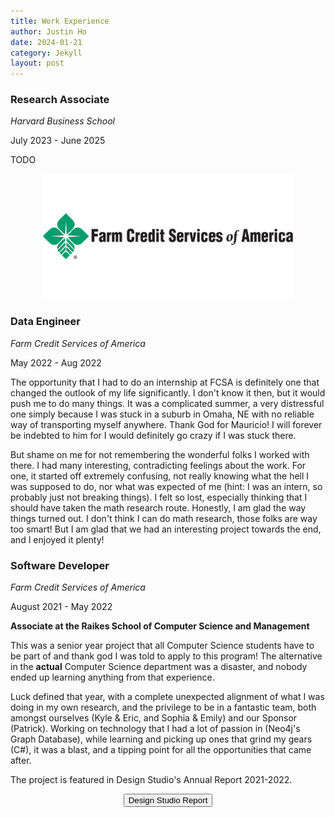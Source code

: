 ```yaml
---
title: Work Experience
author: Justin Ho
date: 2024-01-21
category: Jekyll
layout: post
---
```


### Research Associate

*Harvard Business School*

July 2023 - June 2025

TODO

<div style="text-align: center"><img src="https://github.com/justinhjy1004/justinhjy1004.github.io/blob/master/assets/FCSA_logo.png?raw=true" width="400" /></div>

### Data Engineer

*Farm Credit Services of America*

May 2022 - Aug 2022

The opportunity that I had to do an internship at FCSA is definitely one that changed the outlook of my life significantly. I don't know it then, but it would push me to do many things. It was a complicated summer, a very distressful one simply because I was stuck in a suburb in Omaha, NE with no reliable way of transporting myself anywhere. Thank God for Mauricio! I will forever be indebted to him for I would definitely go crazy if I was stuck there. 

But shame on me for not remembering the wonderful folks I worked with there. I had many interesting, contradicting feelings about the work. For one, it started off extremely confusing, not really knowing what the hell I was supposed to do, nor what was expected of me (hint: I was an intern, so probably just not breaking things). I felt so lost, especially thinking that I should have taken the math research route. Honestly, I am glad the way things turned out. I don't think I can do math research, those folks are way too smart! But I am glad that we had an interesting project towards the end, and I enjoyed it plenty!

### Software Developer
*Farm Credit Services of America*

August 2021 - May 2022

**Associate at the Raikes School of Computer Science and Management**

This was a senior year project that all Computer Science students have to be part of and thank god I was told to apply to this program! The alternative in the **actual** Computer Science department was a disaster, and nobody ended up learning anything from that experience. 

Luck defined that year, with a complete unexpected alignment of what I was doing in my own research, and the privilege to be in a fantastic team, both amongst ourselves (Kyle & Eric, and Sophia & Emily) and our Sponsor (Patrick). Working on technology that I had a lot of passion in (Neo4j's Graph Database), while learning and picking up ones that grind my gears (C#), it was a blast, and a tipping point for all the opportunities that came after. 

The project is featured in Design Studio's Annual Report 2021-2022.

<div style="text-align: center">
<a href = "https://raikes.unl.edu/sites/unl.edu.raikes-school/files/media/file/annual-report-2020-2021.pdf" target="_blank">
<button class="button-23"> <i class="fa fa-file-pdf-o"></i> Design Studio Report
</button>
</a>
</div>

